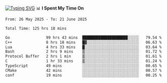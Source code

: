 <a href="https://git.io/typing-svg"><img src="https://readme-typing-svg.demolab.com?font=Fira+Code&weight=700&size=35&pause=2000&center=true&random=false&width=1000&height=250&lines=%F0%9D%98%9B%F0%9D%98%A9%F0%9D%98%A6+%F0%9D%98%AD%F0%9D%98%AA%F0%9D%98%A7%F0%9D%98%A6+%F0%9D%98%B0%F0%9D%98%A7+%F0%9D%98%B5%F0%9D%98%A9%F0%9D%98%AA%F0%9D%98%B4+%F0%9D%98%B8%F0%9D%98%B0%F0%9D%98%B3%F0%9D%98%AD%F0%9D%98%A5+%F0%9D%98%AA%F0%9D%98%B4+%F0%9D%98%B0%F0%9D%98%AF%F0%9D%98%AD%F0%9D%98%BA+%F0%9D%98%B5%F0%9D%98%A9%F0%9D%98%A6+%F0%9D%98%A6%F0%9D%98%AF%F0%9D%98%AB%F0%9D%98%B0%F0%9D%98%BA%F0%9D%98%AE%F0%9D%98%A6%F0%9D%98%AF%F0%9D%98%B5+%F0%9D%98%B0%F0%9D%98%A7+%F0%9D%98%A5%F0%9D%98%A6%F0%9D%98%A4%F0%9D%98%A6%F0%9D%98%B1%F0%9D%98%B5%F0%9D%98%AA%F0%9D%98%B0%F0%9D%98%AF" alt="Typing SVG" /></a>
📊 **I Spent My Time On** 

<!--START_SECTION:waka-->

```txt
From: 26 May 2025 - To: 21 June 2025

Total Time: 125 hrs 18 mins

Go                99 hrs 43 mins  ████████████████████░░░░░   79.54 %
C++               8 hrs 18 mins   █▓░░░░░░░░░░░░░░░░░░░░░░░   06.63 %
Lua               4 hrs 33 mins   █░░░░░░░░░░░░░░░░░░░░░░░░   03.64 %
Bash              2 hrs 9 mins    ▒░░░░░░░░░░░░░░░░░░░░░░░░   01.72 %
Protocol Buffer   2 hrs 1 min     ▒░░░░░░░░░░░░░░░░░░░░░░░░   01.61 %
C                 1 hr 33 mins    ▒░░░░░░░░░░░░░░░░░░░░░░░░   01.24 %
TypeScript        49 mins         ░░░░░░░░░░░░░░░░░░░░░░░░░   00.65 %
CMake             42 mins         ░░░░░░░░░░░░░░░░░░░░░░░░░   00.57 %
conf              19 mins         ░░░░░░░░░░░░░░░░░░░░░░░░░   00.25 %
```

<!--END_SECTION:waka-->
